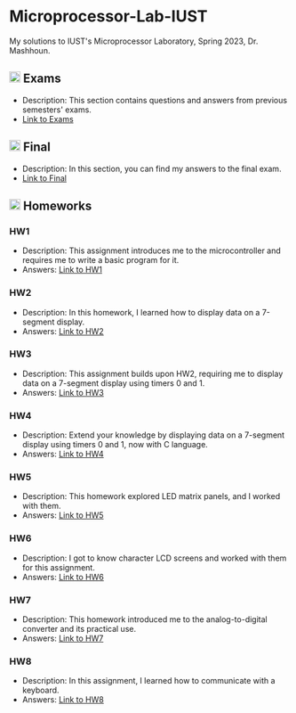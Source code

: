# Microprocessor-Lab-IUST
My solutions to IUST's Microprocessor Laboratory, Spring 2023, Dr. Mashhoun.

## <img width="20" height="20" src="https://img.icons8.com/wired/64/41b883/test-passed.png" alt="test-passed"/> Exams
- Description: This section contains questions and answers from previous semesters' exams.
- [Link to Exams](https://github.com/lelnazrezaeel/Microprocessor-Lab-IUST/tree/main/Exams)

## <img width="20" height="20" src="https://img.icons8.com/wired/64/41b883/test-passed.png" alt="test-passed"/> Final
- Description: In this section, you can find my answers to the final exam.
- [Link to Final](https://github.com/lelnazrezaeel/Microprocessor-Lab-IUST/blob/main/Final)

## <img width="20" height="20" src="https://img.icons8.com/ios/50/41b883/homework.png" alt="homework"/> Homeworks
### HW1
- Description: This assignment introduces me to the microcontroller and requires me to write a basic program for it.
- Answers: [Link to HW1](https://github.com/lelnazrezaeel/Microprocessor-Lab-IUST/tree/main/Homeworks/HW1)

### HW2
- Description: In this homework, I learned how to display data on a 7-segment display.
- Answers: [Link to HW2](https://github.com/lelnazrezaeel/Microprocessor-Lab-IUST/tree/main/Homeworks/HW2)

### HW3
- Description: This assignment builds upon HW2, requiring me to display data on a 7-segment display using timers 0 and 1.
- Answers: [Link to HW3](https://github.com/lelnazrezaeel/Microprocessor-Lab-IUST/tree/main/Homeworks/HW3)

### HW4
- Description: Extend your knowledge by displaying data on a 7-segment display using timers 0 and 1, now with C language.
- Answers: [Link to HW4](https://github.com/lelnazrezaeel/Microprocessor-Lab-IUST/tree/main/Homeworks/HW4)

### HW5
- Description: This homework explored LED matrix panels, and I worked with them.
- Answers: [Link to HW5](https://github.com/lelnazrezaeel/Microprocessor-Lab-IUST/tree/main/Homeworks/HW5)

### HW6
- Description: I got to know character LCD screens and worked with them for this assignment.
- Answers: [Link to HW6](https://github.com/lelnazrezaeel/Microprocessor-Lab-IUST/tree/main/Homeworks/HW6)

### HW7
- Description: This homework introduced me to the analog-to-digital converter and its practical use.
- Answers: [Link to HW7](https://github.com/lelnazrezaeel/Microprocessor-Lab-IUST/tree/main/Homeworks/HW7)

### HW8
- Description: In this assignment, I learned how to communicate with a keyboard.
- Answers: [Link to HW8](https://github.com/lelnazrezaeel/Microprocessor-Lab-IUST/tree/main/Homeworks/HW8)
